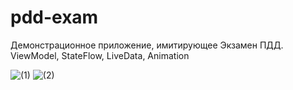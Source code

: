 # pdd-exam
Демонстрационное приложение, имитирующее Экзамен ПДД. 
ViewModel, StateFlow, LiveData, Animation

![(1)](https://user-images.githubusercontent.com/96348248/216165093-d46622f4-95ed-4b14-babb-415f4d4f9fb2.jpg)
![(2)](https://user-images.githubusercontent.com/96348248/216165110-14790545-b582-44ab-a26f-3363bd68d11d.jpg)
